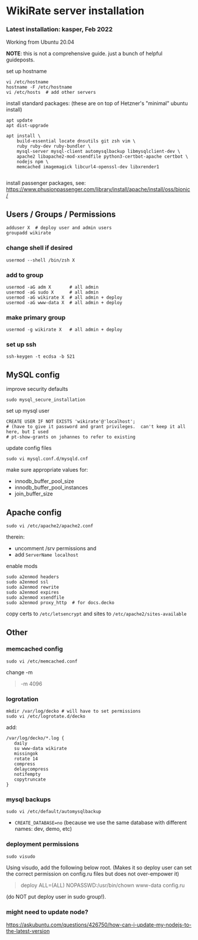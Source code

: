 # WikiRate server installation

### Latest installation: kasper, Feb 2022

Working from Ubuntu 20.04

__NOTE__: this is not a comprehensive guide. just a bunch of helpful guideposts.

set up hostname
```
vi /etc/hostname
hostname -F /etc/hostname
vi /etc/hosts  # add other servers
```


install standard packages: (these are on top of Hetzner's "minimal" ubuntu install)
```
apt update
apt dist-upgrade

apt install \
    build-essential locate dnsutils git zsh vim \
    ruby ruby-dev ruby-bundler \
    mysql-server mysql-client automysqlbackup libmysqlclient-dev \
    apache2 libapache2-mod-xsendfile python3-certbot-apache certbot \
    nodejs npm \
    memcached imagemagick libcurl4-openssl-dev libxrender1 
   
```

install passenger packages, see: https://www.phusionpassenger.com/library/install/apache/install/oss/bionic/



## Users / Groups / Permissions
```
adduser X  # deploy user and admin users
groupadd wikirate
```
### change shell if desired
```
usermod --shell /bin/zsh X
```
### add to group
```
usermod -aG adm X       # all admin
usermod -aG sudo X      # all admin
usermod -aG wikirate X  # all admin + deploy
usermod -aG www-data X  # all admin + deploy
```

### make primary group
```
usermod -g wikirate X   # all admin + deploy
```
### set up ssh
```
ssh-keygen -t ecdsa -b 521
```

 


## MySQL config

improve security defaults
```
sudo mysql_secure_installation
```

set up mysql user
```
CREATE USER IF NOT EXISTS 'wikirate'@'localhost';
# (have to give it password and grant privileges.  can't keep it all here, but I used
# pt-show-grants on johannes to refer to existing
```

update config files
```
sudo vi mysql.conf.d/mysqld.cnf
```
make sure appropriate values for:

* innodb_buffer_pool_size 
* innodb_buffer_pool_instances
* join_buffer_size


## Apache config
```
sudo vi /etc/apache2/apache2.conf
```
therein:
- uncomment /srv permissions and
- add `ServerName localhost`


enable mods
```
sudo a2enmod headers
sudo a2enmod ssl
sudo a2enmod rewrite
sudo a2enmod expires
sudo a2enmod xsendfile
sudo a2enmod proxy_http  # for docs.decko
```

copy certs to `/etc/letsencrypt` and sites to `/etc/apache2/sites-available`

## Other
### memcached config
```
sudo vi /etc/memcached.conf
```
change -m
> -m 4096


### logrotation

```
mkdir /var/log/decko # will have to set permissions
sudo vi /etc/logrotate.d/decko 
```
add:

``` 
/var/log/decko/*.log {
   daily
   su www-data wikirate
   missingok
   rotate 14
   compress
   delaycompress
   notifempty
   copytruncate
}
```
### mysql backups

```
sudo vi /etc/default/automysqlbackup
```
* `CREATE_DATABASE=no` (because we use the same database with different names: dev, demo, etc)

### deployment permissions

```
sudo visudo
```
Using visudo, add the following below root. (Makes it so deploy user can set the correct
permission on config.ru files but does not over-empower it)

> deploy  ALL=(ALL) NOPASSWD:/usr/bin/chown www-data config.ru
 
(do NOT put deploy user in sudo group!).

### might need to update node?

https://askubuntu.com/questions/426750/how-can-i-update-my-nodejs-to-the-latest-version